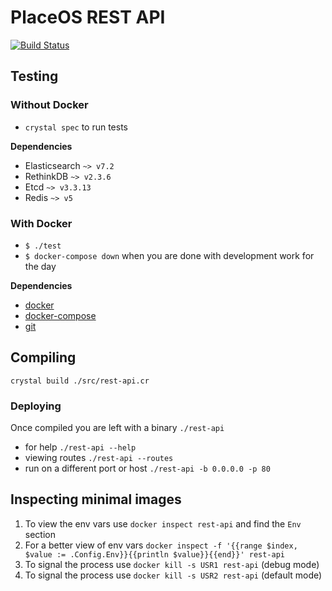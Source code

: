 # PlaceOS REST API

[![Build Status](https://travis-ci.com/placeos/rest-api.svg?branch=master)](https://travis-ci.com/placeos/rest-api)

## Testing

### Without Docker

- `crystal spec` to run tests

**Dependencies**
- Elasticsearch `~> v7.2`
- RethinkDB `~> v2.3.6`
- Etcd `~> v3.3.13`
- Redis `~> v5`

### With Docker

- `$ ./test`
- `$ docker-compose down` when you are done with development work for the day

**Dependencies**
- [docker](https://www.docker.com/)
- [docker-compose](https://github.com/docker/compose)
- [git](https://git-scm.com/)

## Compiling

`crystal build ./src/rest-api.cr`

### Deploying

Once compiled you are left with a binary `./rest-api`

* for help `./rest-api --help`
* viewing routes `./rest-api --routes`
* run on a different port or host `./rest-api -b 0.0.0.0 -p 80`

## Inspecting minimal images

1. To view the env vars use `docker inspect rest-api` and find the `Env` section
2. For a better view of env vars `docker inspect -f '{{range $index, $value := .Config.Env}}{{println $value}}{{end}}' rest-api`
3. To signal the process use `docker kill -s USR1 rest-api` (debug mode)
4. To signal the process use `docker kill -s USR2 rest-api` (default mode)
